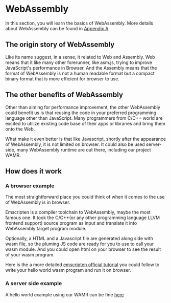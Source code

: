 # WebAssembly

In this section, you will learn the basics of WebAssembly. More details about WebAssembly can be found in [Appendix A](../../appendix/webassembly-details.md)

## The origin story of WebAssembly

Like its name suggest, in a sense, it related to Web and Assembly. Web means that it like many other forerunner, like asm.js, trying to improve JavaScript's performance in Browser. And the Assembly means that the format of WebAssembly is not a human readable format but a compact binary format that is more efficient for browser to use.

## The other benefits of WebAssembly

Other than aiming for performance improvement, the other WebAssembly could benefit us is that reusing the code in your preferred programming language other than JavaScript. Many programmers from C/C++ world are excited to utilize existing code base of their apps or libraries and bring them onto the Web.

What make it even better is that like Javascript, shortly after the appearance of WebAssembly, it is not limited on browser. It could also be used server-side, many WebAssembly runtime are out there, including our project WAMR.

## How does it work

### A browser example
The most straightforward place you could think of when it comes to the use of WebAssembly is in browser. 

Emscripten is a compiler toolchain to WebAssembly, maybe the most famous one. It took the C/C++(or any other programming language LLVM frontend support) source program as input and translate it into WebAssembly target program module.

Optionally, a HTML and a Javascript file are generated along side with wasm file, so the pluming JS code are ready for you to use to call your wasm module. And you could open html on your browser to see the result of your wasm program. 

Here is the a more detailed [emscripten official tutorial](https://emscripten.org/docs/getting_started/Tutorial.html) you could follow to write your hello world wasm program and run it on browser.

### A server side example

A hello world example using our WAMR can be fine [here](../getting_started/README.md)

<!-- ## Structure of its module -->
